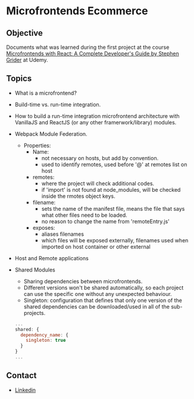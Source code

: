 # Microfrontends Ecommerce

## Objective

Documents what was learned during the first project at the course [Microfrontends with React: A Complete Developer's Guide by Stephen Grider](https://www.udemy.com/course/microfrontend-course/) at Udemy.

## Topics

- What is a microfrontend?
- Build-time vs. run-time integration.
- How to build a run-time integration microfrontend architecture with VanillaJS and ReactJS (or any other framerwork/library) modules.
- Webpack Module Federation.
  - Properties:
    - Name:
      - not necessary on hosts, but add by convention.
      - used to identify remotes, used before '@' at remotes list on host
    - remotes:
      - where the project will check additional codes.
      - if 'import' is not found at node_modules, will be checked inside the rmotes object keys.
    - filename:
      - sets the name of the manifest file, means the file that says what other files need to be loaded.
      - no reason to change the name from 'remoteEntry.js'
    - exposes:
      - aliases filenames
      - which files will be exposed externally, filenames used when imported on host container or other external
- Host and Remote applications
- Shared Modules
  - Sharing dependencies between microfrontends.
  - Different versions won't be shared automatically, so each project can use the specific one without any unexpected behaviour.
  - Singleton: configuration that defines that only one version of the shared dependencies can be downloaded/used in all of the sub-projects.

  ```javascript
  ...
  shared: {
    dependency_name: {
      singleton: true
    }
  }
  ...
  ```

## Contact

- [Linkedin](https://www.linkedin.com/in/fernando-moraes-dev/)
